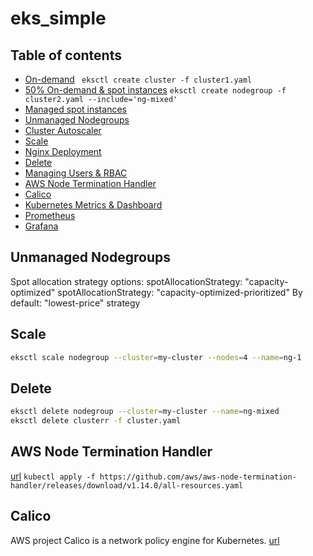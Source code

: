 # eks_simple

## Table of contents
* [On-demand](cluster/cluster1.yaml)
` eksctl create cluster -f cluster1.yaml`
* [50% On-demand & spot instances](cluster/cluster2.yaml)
` eksctl create nodegroup -f cluster2.yaml --include='ng-mixed' `
* [Managed spot instances](cluster/spot-cluster.yaml)
* [Unmanaged Nodegroups](#unmanaged-nodegroups)
* [Cluster Autoscaler](cluster/cluster-autoscaler.md)
* [Scale](#scale)
* [Nginx Deployment](deployment/deployment.md)
* [Delete](#delete)
* [Managing Users & RBAC](rbac/rbac.md)
* [AWS Node Termination Handler](#aws-node-termination-handler)
* [Calico](#calico)
* [Kubernetes Metrics & Dashboard](monitoring/metrics-dashboard.md)
* [Prometheus](monitoring/prometheus.md)
* [Grafana](monitoring/grafana.md)

## Unmanaged Nodegroups
Spot allocation strategy options:
spotAllocationStrategy: "capacity-optimized"
spotAllocationStrategy: "capacity-optimized-prioritized"
By default: "lowest-price" strategy
## Scale
```bash
eksctl scale nodegroup --cluster=my-cluster --nodes=4 --name=ng-1
```
## Delete
```bash
eksctl delete nodegroup --cluster=my-cluster --name=ng-mixed
eksctl delete clusterr -f cluster.yaml
```
## AWS Node Termination Handler
[url](https://github.com/aws/aws-node-termination-handler)
`kubectl apply -f https://github.com/aws/aws-node-termination-handler/releases/download/v1.14.0/all-resources.yaml`

## Calico
AWS project Calico is a network policy engine for Kubernetes.
[url](https://docs.aws.amazon.com/eks/latest/userguide/calico.html)